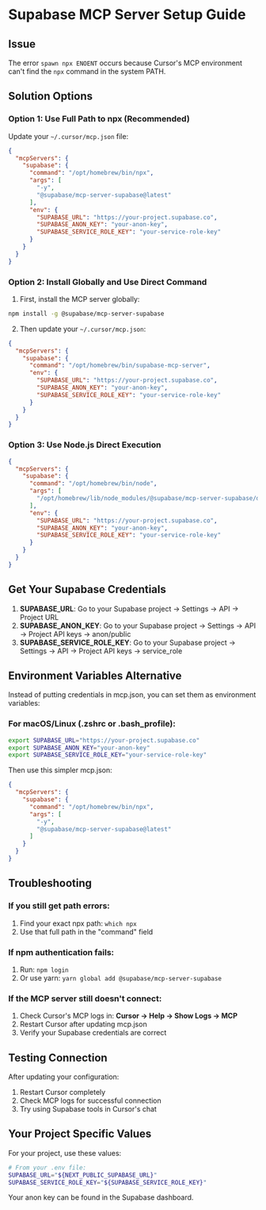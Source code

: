 # Supabase MCP Server Setup Guide

## Issue
The error `spawn npx ENOENT` occurs because Cursor's MCP environment can't find the `npx` command in the system PATH.

## Solution Options

### Option 1: Use Full Path to npx (Recommended)

Update your `~/.cursor/mcp.json` file:

```json
{
  "mcpServers": {
    "supabase": {
      "command": "/opt/homebrew/bin/npx",
      "args": [
        "-y",
        "@supabase/mcp-server-supabase@latest"
      ],
      "env": {
        "SUPABASE_URL": "https://your-project.supabase.co",
        "SUPABASE_ANON_KEY": "your-anon-key",
        "SUPABASE_SERVICE_ROLE_KEY": "your-service-role-key"
      }
    }
  }
}
```

### Option 2: Install Globally and Use Direct Command

1. First, install the MCP server globally:
```bash
npm install -g @supabase/mcp-server-supabase
```

2. Then update your `~/.cursor/mcp.json`:
```json
{
  "mcpServers": {
    "supabase": {
      "command": "/opt/homebrew/bin/supabase-mcp-server",
      "env": {
        "SUPABASE_URL": "https://your-project.supabase.co",
        "SUPABASE_ANON_KEY": "your-anon-key", 
        "SUPABASE_SERVICE_ROLE_KEY": "your-service-role-key"
      }
    }
  }
}
```

### Option 3: Use Node.js Direct Execution

```json
{
  "mcpServers": {
    "supabase": {
      "command": "/opt/homebrew/bin/node",
      "args": [
        "/opt/homebrew/lib/node_modules/@supabase/mcp-server-supabase/dist/index.js"
      ],
      "env": {
        "SUPABASE_URL": "https://your-project.supabase.co",
        "SUPABASE_ANON_KEY": "your-anon-key",
        "SUPABASE_SERVICE_ROLE_KEY": "your-service-role-key"
      }
    }
  }
}
```

## Get Your Supabase Credentials

1. **SUPABASE_URL**: Go to your Supabase project → Settings → API → Project URL
2. **SUPABASE_ANON_KEY**: Go to your Supabase project → Settings → API → Project API keys → anon/public
3. **SUPABASE_SERVICE_ROLE_KEY**: Go to your Supabase project → Settings → API → Project API keys → service_role

## Environment Variables Alternative

Instead of putting credentials in mcp.json, you can set them as environment variables:

### For macOS/Linux (.zshrc or .bash_profile):
```bash
export SUPABASE_URL="https://your-project.supabase.co"
export SUPABASE_ANON_KEY="your-anon-key"
export SUPABASE_SERVICE_ROLE_KEY="your-service-role-key"
```

Then use this simpler mcp.json:
```json
{
  "mcpServers": {
    "supabase": {
      "command": "/opt/homebrew/bin/npx",
      "args": [
        "-y",
        "@supabase/mcp-server-supabase@latest"
      ]
    }
  }
}
```

## Troubleshooting

### If you still get path errors:
1. Find your exact npx path: `which npx`
2. Use that full path in the "command" field

### If npm authentication fails:
1. Run: `npm login`
2. Or use yarn: `yarn global add @supabase/mcp-server-supabase`

### If the MCP server still doesn't connect:
1. Check Cursor's MCP logs in: **Cursor → Help → Show Logs → MCP**
2. Restart Cursor after updating mcp.json
3. Verify your Supabase credentials are correct

## Testing Connection

After updating your configuration:
1. Restart Cursor completely
2. Check MCP logs for successful connection
3. Try using Supabase tools in Cursor's chat

## Your Project Specific Values

For your project, use these values:

```bash
# From your .env file:
SUPABASE_URL="${NEXT_PUBLIC_SUPABASE_URL}"
SUPABASE_SERVICE_ROLE_KEY="${SUPABASE_SERVICE_ROLE_KEY}"
```

Your anon key can be found in the Supabase dashboard. 